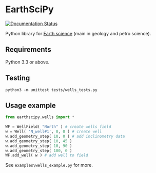 # EarthSciPy

[![Documentation Status](https://readthedocs.org/projects/earthscipy/badge/?version=latest)](http://earthscipy.readthedocs.io/en/latest/?badge=latest)

Python library for [Earth science](https://en.wikipedia.org/wiki/Earth_science) (main in geology and petro science).

## Requirements

Python 3.3 or above.

## Testing

    python3 -m unittest tests/wells_tests.py

## Usage example

```python 
from earthscipy.wells import *
  
WF = WellField( "North" ) # create wells field
w = Well( 'N_well#1', 0, 0 ) # create well
w.add_geometry_step( 10, 0 ) # add inclinometry data
w.add_geometry_step( 10, 45 )
w.add_geometry_step( 10, 90 )
w.add_geometry_step( 100, 0 )
WF.add_well( w ) # add well to field
```

See `examples\wells_example.py` for more.
